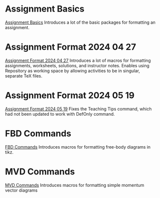 
# Assignment Basics
[Assignment Basics](./AssignmentBasics.tex)
Introduces a lot of the basic packages for formatting an assignment.
# Assignment Format 2024 04 27
[Assignment Format 2024 04 27](./Assignment20240427.tex)
Introduces a lot of macros for formatting assignments, worksheets, solutions, and instructor notes.
Enables using Repository as working space by allowing activities to be in singular, separate TeX files.

# Assignment Format 2024 05 19
[Assignment Format 2024 05 19](./Assignment20240519.tex)
Fixes the Teaching Tips command, which had not been updated to work with DefOnly command.
# FBD Commands
[FBD Commands](./FBDCommands.tex)
Introduces macros for formatting free-body diagrams in tikz.
# MVD Commands
[MVD Commands](./MVDCommands.tex)
Introduces macros for formatting simple momentum vector diagrams